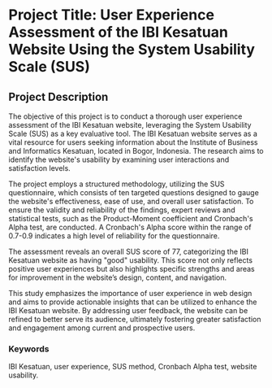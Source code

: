 # Project Title: User Experience Assessment of the IBI Kesatuan Website Using the System Usability Scale (SUS)

## Project Description

The objective of this project is to conduct a thorough user experience assessment of the IBI Kesatuan website, leveraging the System Usability Scale (SUS) as a key evaluative tool. The IBI Kesatuan website serves as a vital resource for users seeking information about the Institute of Business and Informatics Kesatuan, located in Bogor, Indonesia. The research aims to identify the website's usability by examining user interactions and satisfaction levels.

The project employs a structured methodology, utilizing the SUS questionnaire, which consists of ten targeted questions designed to gauge the website's effectiveness, ease of use, and overall user satisfaction. To ensure the validity and reliability of the findings, expert reviews and statistical tests, such as the Product-Moment coefficient and Cronbach's Alpha test, are conducted. A Cronbach's Alpha score within the range of 0.7-0.9 indicates a high level of reliability for the questionnaire.

The assessment reveals an overall SUS score of 77, categorizing the IBI Kesatuan website as having "good" usability. This score not only reflects positive user experiences but also highlights specific strengths and areas for improvement in the website’s design, content, and navigation.

This study emphasizes the importance of user experience in web design and aims to provide actionable insights that can be utilized to enhance the IBI Kesatuan website. By addressing user feedback, the website can be refined to better serve its audience, ultimately fostering greater satisfaction and engagement among current and prospective users.

### Keywords
IBI Kesatuan, user experience, SUS method, Cronbach Alpha test, website usability.
